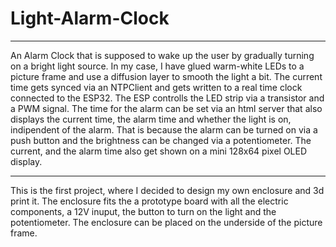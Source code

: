 # Light-Alarm-Clock
---
An Alarm Clock that is supposed to wake up the user by gradually turning on a bright light source. In my case, I have glued warm-white LEDs to a picture frame and use a diffusion layer to smooth the light a bit. The current time gets synced via an NTPClient and gets written to a real time clock connected to the ESP32. The ESP controlls the LED strip via a transistor and a PWM signal. The time for the alarm can be set via an html server that also displays the current time, the alarm time and whether the light is on, indipendent of the alarm. That is because the alarm can be turned on via a push button and the brightness can be changed via a potentiometer. The current, and the alarm time also get shown on a mini 128x64 pixel OLED display.

---

This is the first project, where I decided to design my own enclosure and 3d print it. The enclosure fits the a prototype board with all the electric components, a 12V inuput, the button to turn on the light and the potentiometer. The enclosure can be placed on the underside of the picture frame.
